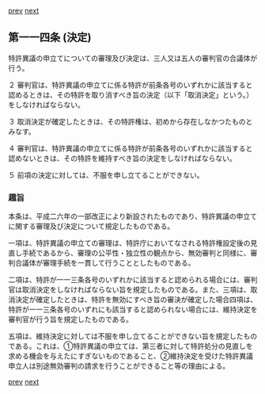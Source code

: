 [prev](/specific/markdowns/特許法/165_Mp-Ch_5-At_113.md)
[next](/specific/markdowns/特許法/167_Mp-Ch_5-At_115.md)
## 第一一四条 (決定)
特許異議の申立てについての審理及び決定は、三人又は五人の審判官の合議体が行う。

２ 審判官は、特許異議の申立てに係る特許が前条各号のいずれかに該当すると認めるときは、その特許を取り消すべき旨の決定（以下「取消決定」という。）をしなければならない。

３ 取消決定が確定したときは、その特許権は、初めから存在しなかつたものとみなす。

４ 審判官は、特許異議の申立てに係る特許が前条各号のいずれかに該当すると認めないときは、その特許を維持すべき旨の決定をしなければならない。

５ 前項の決定に対しては、不服を申し立てることができない。


### 趣旨
本条は、平成二六年の一部改正により新設されたものであり、特許異議の申立てに関する審理及び決定について規定したものである。

一項は、特許異議の申立ての審理は、特許庁においてなされる特許権設定後の見直し手続であるから、審理の公平性・独立性の観点から、無効審判と同様に、審判合議体が審理手続を一貫して行うこととしたものである。

二項は、特許が一一三条各号のいずれかに該当すると認められる場合には、審判官は取消決定をしなければならない旨を規定したものである。また、三項は、取消決定が確定したときは、特許を無効にすべき旨の審決が確定した場合四項は、特許が一一三条各号のいずれにも該当すると認められない場合には、維持決定を審判官が行う旨を規定したものである。

五項は、維持決定に対しては不服を申し立てることができない旨を規定したものである。これは、①特許異議の申立ては、第三者に対して特許処分の見直しを求める機会を与えたにすぎないものであること、②維持決定を受けた特許異議申立人は別途無効審判の請求を行うことができること等の理由による。


[prev](/specific/markdowns/特許法/165_Mp-Ch_5-At_113.md)
[next](/specific/markdowns/特許法/167_Mp-Ch_5-At_115.md)